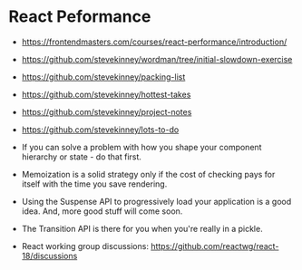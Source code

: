 # React Peformance

- <https://frontendmasters.com/courses/react-performance/introduction/>

* <https://github.com/stevekinney/wordman/tree/initial-slowdown-exercise>
* <https://github.com/stevekinney/packing-list>
* <https://github.com/stevekinney/hottest-takes>
* <https://github.com/stevekinney/project-notes>
* <https://github.com/stevekinney/lots-to-do>

* If you can solve a problem with how you shape your component hierarchy or state - do that first.
* Memoization is a solid strategy only if the cost of checking pays for itself with the time you save rendering.
* Using the Suspense API to progressively load your application is a good idea. And, more good stuff will come soon.
* The Transition API is there for you when you're really in a pickle.
* React working group discussions: <https://github.com/reactwg/react-18/discussions>
